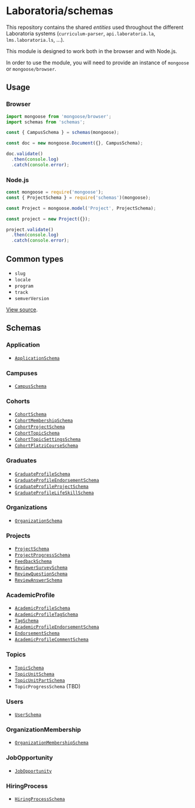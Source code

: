 # Laboratoria/schemas


This repository contains the shared _entities_ used throughout the different
Laboratoria systems (`curriculum-parser`, `api.laboratoria.la`,
`lms.laboratoria.ls`, ...).

This module is designed to work both in the browser and with Node.js.

In order to use the module, you will need to provide an instance of `mongoose`
or `mongoose/browser`.


## Usage

### Browser

```js
import mongoose from 'mongoose/browser';
import schemas from 'schemas';

const { CampusSchema } = schemas(mongoose);

const doc = new mongoose.Document({}, CampusSchema);

doc.validate()
  .then(console.log)
  .catch(console.error);
```

### Node.js


```js
const mongoose = require('mongoose');
const { ProjectSchema } = require('schemas')(mongoose);

const Project = mongoose.model('Project', ProjectSchema);

const project = new Project({});

project.validate()
  .then(console.log)
  .catch(console.error);
```

## Common types

* `slug`
* `locale`
* `program`
* `track`
* `semverVersion`

[View source](./common.js).

## Schemas

### Application

* [`ApplicationSchema`](./ApplicationSchema.js)

### Campuses

* [`CampusSchema`](./CampusSchema.js)

### Cohorts

* [`CohortSchema`](./CohortSchema.js)
* [`CohortMembershipSchema`](./CohortMembershipSchema.js)
* [`CohortProjectSchema`](./CohortProjectSchema.js)
* [`CohortTopicSchema`](./CohortTopicSchema.js)
* [`CohortTopicSettingsSchema`](./CohortTopicSettingsSchema.js)
* [`CohortPlatziCourseSchema`](./CohortPlatziCourseSchema.js)

### Graduates

* [`GraduateProfileSchema`](./GraduateProfileSchema.js)
* [`GraduateProfileEndorsementSchema`](./GraduateProfileEndorsementSchema.js)
* [`GraduateProfileProjectSchema`](./GraduateProfileProjectSchema.js)
* [`GraduateProfileLifeSkillSchema`](./GraduateProfileLifeSkillSchema.js)

### Organizations

* [`OrganizationSchema`](./OrganizationSchema.js)

### Projects

* [`ProjectSchema`](./ProjectSchema.js)
* [`ProjectProgressSchema`](./ProjectProgressSchema.js)
* [`FeedbackSchema`](./FeedbackSchema.js)
* [`ReviewerSurveySchema`](./ReviewerSurveySchema.js)
* [`ReviewQuestionSchema`](./ReviewQuestionSchema.js)
* [`ReviewAnswerSchema`](./ReviewAnswerSchema.js)

### AcademicProfile

* [`AcademicProfileSchema`](./AcademicProfileSchema.js)
* [`AcademicProfileTagSchema`](./AcademicProfileTagSchema.js)
* [`TagSchema`](./TagSchema.js)
* [`AcademicProfileEndorsementSchema`](./AcademicProfileEndorsementSchema.js)
* [`EndorsementSchema`](./EndorsementSchema.js)
* [`AcademicProfileCommentSchema`](./AcademicProfileCommentSchema.js)

### Topics

* [`TopicSchema`](./TopicSchema.js)
* [`TopicUnitSchema`](./TopicUnitSchema.js)
* [`TopicUnitPartSchema`](./TopicUnitPartSchema.js)
* `TopicProgressSchema` (TBD)

### Users

* [`UserSchema`](./UserSchema.js)

### OrganizationMembership

* [`OrganizationMembershipSchema`](./OrganizationMembershipSchema.js)

### JobOpportunity

* [`JobOpportunity`](./JobOpportunitySchema.js)

### HiringProcess

* [`HiringProcessSchema`](./HiringProcessSchema.js)
